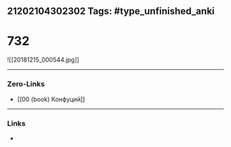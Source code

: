 21202104302302
Tags: #type_unfinished_anki 
---
# 732

![[20181215_000544.jpg]]

---
### Zero-Links
- [[00 (book) Конфуций]]
---
### Links
-